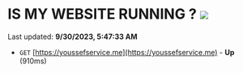 # IS MY WEBSITE RUNNING ? [![](https://img.shields.io/static/v1?label=Sponsor&message=%E2%9D%A4&logo=GitHub&color=%23fe8e86)](https://github.com/sponsors/<username>)

Last updated: **9/30/2023, 5:47:33 AM**

- `GET` [https://youssefservice.me](https://youssefservice.me) - **Up** (910ms)
